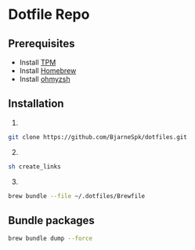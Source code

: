 # Dotfile Repo

## Prerequisites

- Install [TPM](https://github.com/tmux-plugins/tpm)
- Install [Homebrew](https://brew.sh)
- Install [ohmyzsh](https://github.com/ohmyzsh/ohmyzsh)

## Installation

1.
```sh
git clone https://github.com/BjarneSpk/dotfiles.git
```
2.
```sh
sh create_links
```
3.
```sh
brew bundle --file ~/.dotfiles/Brewfile
```

## Bundle packages
```sh
brew bundle dump --force
```
